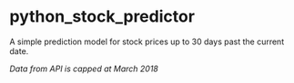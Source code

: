# python_stock_predictor
A simple prediction model for stock prices up to 30 days past the current date.

*Data from API is capped at March 2018*
